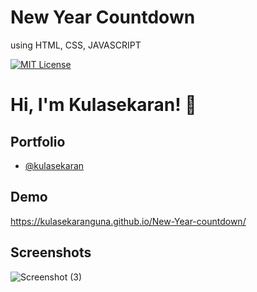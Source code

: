 
# New Year Countdown



using HTML, CSS, JAVASCRIPT


[![MIT License](https://img.shields.io/badge/License-MIT-green.svg)](https://choosealicense.com/licenses/mit/)



# Hi, I'm Kulasekaran! 👋


## Portfolio

- [@kulasekaran](https://imkulasekaran.netlify.app)


## Demo

https://kulasekaranguna.github.io/New-Year-countdown/


## Screenshots
![Screenshot (3)](https://github.com/Kulasekaranguna/New-Year-countdown/assets/122739837/f8d301be-9b0e-4090-a0dc-2cbb66ae8774)


